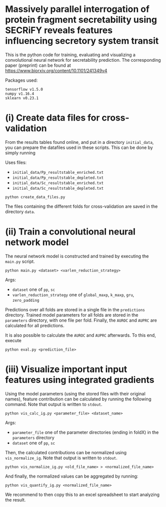 # Massively parallel interrogation of protein fragment secretability using SECRiFY reveals features influencing secretory system transit

This is the python code for training, evaluating and visualizing a convolutional neural network for secretability prediction. The corresponding paper (preprint) can be found at 
https://www.biorxiv.org/content/10.1101/241349v4

Packages used:
```
tensorflow v1.5.0
numpy v1.16.4
sklearn v0.23.1
```

# (i) Create data files for cross-validation #

From the results tables found online, and put in a directory `initial_data`, you can prepare the datafiles used in these scripts. This can be done by simply running

Uses files:
- `initial_data/Pp_resultstable_enriched.txt`
- `initial_data/Pp_resultstable_depleted.txt`
- `initial_data/Sc_resultstable_enriched.txt`
- `initial_data/Sc_resultstable_depleted.txt`
```
python create_data_files.py
```
The files containing the different folds for cross-validation are saved in the directory `data`.

# (ii) Train a convolutional neural network model #

The neural network model is constructed and trained by executing the `main.py` script.

```
python main.py <dataset> <varlen_reduction_strategy> 
```
Args:
- `dataset` one of `pp`, `sc`
- `varlen_reduction_strategy` one of `global_maxp`, `k_maxp`, `gru`, `zero_padding`

Predictions over all folds are stored in a single file in the `predictions` directory. Trained model parameters for all folds are stored in the `parameters` directory, with one file per fold. Finally, the `AUROC` and `AUPRC` are calculated for all predictions.

It is also possible to calculate the `AUROC` and `AUPRC` afterwards. To this end, execute

```
python eval.py <prediction_file>
```

# (iii) Visualize important input features using integrated gradients #

Using the model parameters (using the stored files with their original names), feature contribution can be calculated by running the following command. Note that output is written to `stdout`.

```
python vis_calc_ig.py <parameter_file> <dataset_name>
```
Args:
- `parameter_file` one of the parameter directories (ending in foldX) in the `parameters` directory
- `dataset` one of `pp`, `sc`

Then, the calculated contributions can be normalized using `vis_normalize_ig`. Note that output is written to `stdout`.
```
python vis_normalize_ig.py <old_file_name> > <normalized_file_name>
```

And finally, the normalized values can be aggregated by running:
```
python vis_quantify_ig.py <normalized_file_name>
```
We recommend to then copy this to an excel spreadsheet to start analyzing the result.